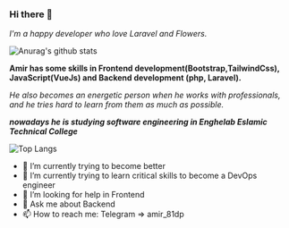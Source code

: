 ### Hi there 👋

_I'm a happy developer who love Laravel and Flowers._

![Anurag's github stats](https://github-readme-stats.vercel.app/api?username=amirkhodabande&theme=dracula)

**Amir has some skills in Frontend development(Bootstrap,TailwindCss), JavaScript(VueJs) and Backend development (php, Laravel).**

_He also becomes an energetic person when he works with professionals, and he tries hard to learn from them as much as possible._

**_nowadays he is studying software engineering in Enghelab Eslamic Technical College_**

![Top Langs](https://github-readme-stats.vercel.app/api/top-langs/?username=amirkhodabande&layout=compact&theme=dracula)


- 🔭 I’m currently trying to become better
- 🌱 I’m currently trying to learn critical skills to become a DevOps engineer
- 🤔 I’m looking for help in Frontend
- 💬 Ask me about Backend
- 📫 How to reach me: Telegram => amir_81dp
